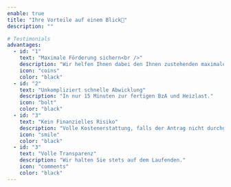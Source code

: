 ```yaml
---
enable: true
title: "Ihre Vorteile auf einem Blick🚀"
description: ""

# Testimonials
advantages:
  - id: "1"
    text: "Maximale Förderung sichern<br />"
    description: "Wir helfen Ihnen dabei den Ihnen zustehenden maximalen Förderzuschuss zu erhalten."
    icon: "coins"
    color: "black"
  - id: "2"
    text: "Unkompliziert schnelle Abwicklung"
    description: "In nur 15 Minuten zur fertigen BzA und Heizlast."
    icon: "bolt"
    color: "black"
  - id: "3"
    text: "Kein Finanzielles Risiko"
    description: "Volle Kostenerstattung, falls der Antrag nicht durchgehen sollte."
    icon: "smile"
    color: "black"
  - id: "3"
    text: "Volle Transparenz"
    description: "Wir halten Sie stets auf dem Laufenden."
    icon: "comments"
    color: "black"
---
```

